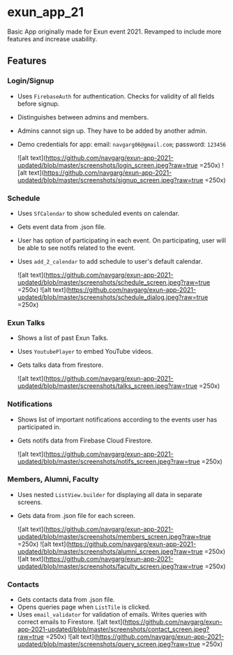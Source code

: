 # exun_app_21
Basic App originally made for Exun event 2021. Revamped to include more features and increase usability.

## Features

### Login/Signup
- Uses `FirebaseAuth` for authentication. Checks for validity of all fields before signup.
- Distinguishes between admins and members.
- Admins cannot sign up. They have to be added by another admin.
- Demo credentials for app: email: `navgarg06@gmail.com`; password: `123456`

  ![alt text](https://github.com/navgarg/exun-app-2021-updated/blob/master/screenshots/login_screen.jpeg?raw=true =250x)	![alt text](https://github.com/navgarg/exun-app-2021-updated/blob/master/screenshots/signup_screen.jpeg?raw=true =250x)

### Schedule
- Uses `SfCalendar` to show scheduled events on calendar.
- Gets event data from .json file.
- User has option of participating in each event. On participating, user will be able to see notifs related to the event. 
- Uses `add_2_calendar` to add schedule to user's default calendar.

  ![alt text](https://github.com/navgarg/exun-app-2021-updated/blob/master/screenshots/schedule_screen.jpeg?raw=true =250x)	![alt text](https://github.com/navgarg/exun-app-2021-updated/blob/master/screenshots/schedule_dialog.jpeg?raw=true =250x)


### Exun Talks
- Shows a list of past Exun Talks.
- Uses `YoutubePlayer` to embed YouTube videos.
- Gets talks data from firestore.

  ![alt text](https://github.com/navgarg/exun-app-2021-updated/blob/master/screenshots/talks_screen.jpeg?raw=true =250x)

### Notifications
- Shows list of important notifications according to the events user has participated in.
- Gets notifs data from Firebase Cloud Firestore.

  ![alt text](https://github.com/navgarg/exun-app-2021-updated/blob/master/screenshots/notifs_screen.jpeg?raw=true =250x)

### Members, Alumni, Faculty
- Uses nested `ListView.builder` for displaying all data in separate screens.
- Gets data from .json file for each screen.

  ![alt text](https://github.com/navgarg/exun-app-2021-updated/blob/master/screenshots/members_screen.jpeg?raw=true =250x)	![alt text](https://github.com/navgarg/exun-app-2021-updated/blob/master/screenshots/alumni_screen.jpeg?raw=true =250x)	![alt text](https://github.com/navgarg/exun-app-2021-updated/blob/master/screenshots/faculty_screen.jpeg?raw=true =250x)


### Contacts
- Gets contacts data from .json file.
- Opens queries page when `ListTile` is clicked.
- Uses `email_validator` for validation of emails. Writes queries with correct emails to Firestore.
  ![alt text](https://github.com/navgarg/exun-app-2021-updated/blob/master/screenshots/contact_screen.jpeg?raw=true =250x)	![alt text](https://github.com/navgarg/exun-app-2021-updated/blob/master/screenshots/query_screen.jpeg?raw=true =250x)
  
